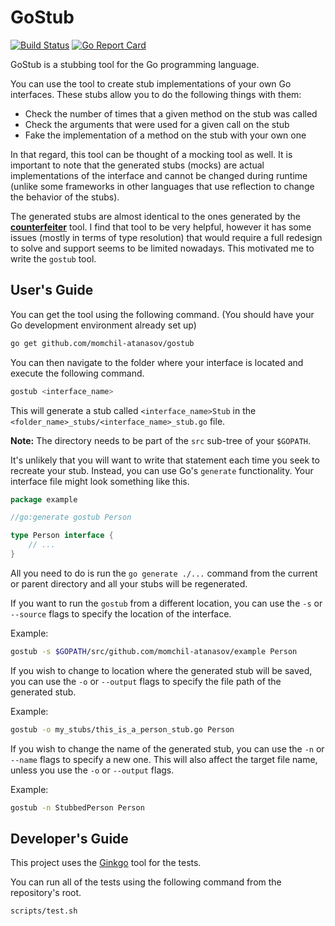 # GoStub

[![Build Status](https://travis-ci.org/momchil-atanasov/gostub.png)](https://travis-ci.org/momchil-atanasov/gostub) [![Go Report Card](https://goreportcard.com/badge/github.com/momchil-atanasov/gostub)](https://goreportcard.com/report/github.com/momchil-atanasov/gostub)

GoStub is a stubbing tool for the Go programming language.

You can use the tool to create stub implementations of your own Go interfaces. These stubs allow you to do the following things with them:
* Check the number of times that a given method on the stub was called
* Check the arguments that were used for a given call on the stub
* Fake the implementation of a method on the stub with your own one

In that regard, this tool can be thought of a mocking tool as well. It is important to note that the generated stubs (mocks) are actual implementations of the interface and cannot be changed during runtime (unlike some frameworks in other languages that use reflection to change the behavior of the stubs).

The generated stubs are almost identical to the ones generated by the **[counterfeiter](https://github.com/maxbrunsfeld/counterfeiter)** tool. I find that tool to be very helpful, however it has some issues (mostly in terms of type resolution) that would require a full redesign to solve and support seems to be limited nowadays. This motivated me to write the `gostub` tool.

## User's Guide

You can get the tool using the following command. (You should have your Go development environment already set up)

```bash
go get github.com/momchil-atanasov/gostub
```

You can then navigate to the folder where your interface is located and execute the following command.

```bash
gostub <interface_name>
```

This will generate a stub called `<interface_name>Stub` in the `<folder_name>_stubs/<interface_name>_stub.go` file.

**Note:** The directory needs to be part of the `src` sub-tree of your `$GOPATH`.

It's unlikely that you will want to write that statement each time you seek to recreate your stub. Instead, you can use Go's `generate` functionality. Your interface file might look something like this.

```go
package example

//go:generate gostub Person

type Person interface {
	// ...
}
```

All you need to do is run the `go generate ./...` command from the current or parent directory and all your stubs will be regenerated.

If you want to run the `gostub` from a different location, you can use the `-s` or `--source` flags to specify the location of the interface.

Example:

```bash
gostub -s $GOPATH/src/github.com/momchil-atanasov/example Person
```

If you wish to change to location where the generated stub will be saved, you can use the `-o` or `--output` flags to specify the file path of the generated stub.

Example:

```bash
gostub -o my_stubs/this_is_a_person_stub.go Person
```

If you wish to change the name of the generated stub, you can use the `-n` or `--name` flags to specify a new one. This will also affect the target file name, unless you use the `-o` or `--output` flags.

Example:

```bash
gostub -n StubbedPerson Person
```

## Developer's Guide

This project uses the [Ginkgo](https://github.com/onsi/ginkgo) tool for the tests.

You can run all of the tests using the following command from the repository's root.

```bash
scripts/test.sh
```
